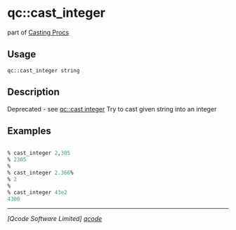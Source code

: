 qc::cast_integer
================

part of [Casting Procs](../cast.md)

Usage
-----
`qc::cast_integer string`

Description
-----------
Deprecated - see [qc::cast integer]
Try to cast given string into an integer

Examples
--------
```tcl

% cast_integer 2,305
% 2305
% 
% cast_integer 2.366%
% 2
%
% cast_integer 43e2
4300

```

----------------------------------
*[Qcode Software Limited] [qcode]*

[qcode]: http://www.qcode.co.uk "Qcode Software"
[qc::cast integer]: cast-integer.md